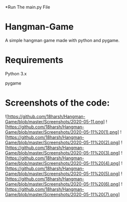 *Run The main.py File
# Hangman-Game
A simple hangman game made with python and pygame.
# Requirements
Python 3.x

pygame
# Screenshots of the code:
![https://github.com/18harsh/Hangman-Game/blob/master/Screenshots/2020-05-11.png]
![https://github.com/18harsh/Hangman-Game/blob/master/Screenshots/2020-05-11%20(1).png]
![https://github.com/18harsh/Hangman-Game/blob/master/Screenshots/2020-05-11%20(2).png]
![https://github.com/18harsh/Hangman-Game/blob/master/Screenshots/2020-05-11%20(3).png]
![https://github.com/18harsh/Hangman-Game/blob/master/Screenshots/2020-05-11%20(4).png]
![https://github.com/18harsh/Hangman-Game/blob/master/Screenshots/2020-05-11%20(5).png]
![https://github.com/18harsh/Hangman-Game/blob/master/Screenshots/2020-05-11%20(6).png]
![https://github.com/18harsh/Hangman-Game/blob/master/Screenshots/2020-05-11%20(7).png]

